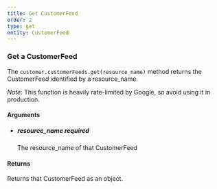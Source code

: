 ```yaml
---
title: Get CustomerFeed 
order: 2
type: get
entity: CustomerFeed 
---
```


### Get a CustomerFeed 

The `customer.customerFeeds.get(resource_name)` method returns the CustomerFeed identified by a resource_name. 

_Note_: This function is heavily rate-limited by Google, so avoid using it in production.


#### Arguments

- 	##### resource_name _required_
	The resource_name of that CustomerFeed


#### Returns

Returns that CustomerFeed as an object.
